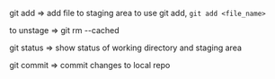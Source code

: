 git add => add file to staging area
to use git add, `git add <file_name>`

to unstage => git rm --cached <file>

git status => show status of working directory and staging area

git commit => commit changes to local repo